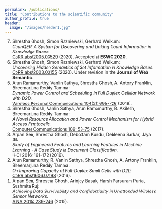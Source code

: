 ```yaml
---
permalink: /publications/
title: "Contributions to the scientific community"
author_profile: true
header:
  image: "/images/header1.jpg"
---
```


<ol reversed>
  <li>
    Shrestha Ghosh, Simon Razniewski, Gerhard Weikum: <br>
    <i>CounQER: A System for Discovering and Linking Count Information in Knowledge Bases.</i>  <br>
    <a href="https://arxiv.org/pdf/2005.03529.pdf">CoRR abs/2005.03529</a> (2020). Accepted at <b>ESWC 2020</b>.  
  </li>  
  <li>
    Shrestha Ghosh, Simon Razniewski, Gerhard Weikum: <br>
    <i>Uncovering Hidden Semantics of Set Information in Knowledge Bases.</i> <br>
    <a href="https://arxiv.org/pdf/2003.03155.pdf">CoRR abs/2003.03155</a> (2020). Under revision in the <b>Journal of Web Semantic</b>.  
  </li>
  <li>
    Arun Ramamurthy, Vanlin Sathya, Shrestha Ghosh, A. Antony Franklin, Bheemarjuna Reddy Tamma: <br>
    <i>Dynamic Power Control and Scheduling in Full Duplex Cellular Network with D2D.</i> <br>
    <a href="https://link.springer.com/article/10.1007/s11277-018-6045-2">Wireless Personal Communications 104(2): 695-726</a> (2019).  
  </li>
  <li>
    Shrestha Ghosh, Vanlin Sathya, Arun Ramamurthy, B. Akilesh, Bheemarjuna Reddy Tamma: <br>
    <i>A Novel Resource Allocation and Power Control Mechanism for Hybrid Access Femtocells.</i> <br>
    <a href="https://www.researchgate.net/profile/Vanlin_Sathya/publication/317640028_A_novel_scheduling_algorithm_to_maximize_the_D2D_spatial_reuse_in_LTE_networks/links/5b2c26b9a6fdcc8506bc73fb/A-novel-scheduling-algorithm-to-maximize-the-D2D-spatial-reuse-in-LTE-networks.pdf">Computer Communications 109: 53-75</a> (2017).
  </li>
  <li>
    Arpan Sen, Shrestha Ghosh, Debottam Kundu, Debleena Sarkar, Jaya Sil: <br>
    <i>Study of Engineered Features and Learning Features in Machine Learning - A Case Study in Document Classification.</i> <br>
    <a href="https://www.researchgate.net/profile/Shrestha_Ghosh4/publication/312634539_Study_of_Engineered_Features_and_Learning_Features_in_Machine_Learning_-_A_Case_Study_in_Document_Classification/links/5b45e5f3458515b4f6632532/Study-of-Engineered-Features-and-Learning-Features-in-Machine-Learning-A-Case-Study-in-Document-Classification.pdf">IHCI 2016: 161-172</a> (2016).
  </li>
  <li>
    Arun Ramamurthy, R. Vanlin Sathya, Shrestha Ghosh, A. Antony Franklin, Bheemarjuna Reddy Tamma: <br>
    <i>On Improving Capacity of Full-Duplex Small Cells with D2D.</i> <br>
    <a href="https://arxiv.org/pdf/1606.07198.pdf">CoRR abs/1606.07198</a> (2016).
  </li>
  <li>
    Arpan Sen, Shrestha Ghosh, Arinjoy Basak, Harsh Parsuram Puria, Sushmita Ruj: <br>
    <i>Achieving Data Survivability and Confidentiality in Unattended Wireless Sensor Networks.</i> <br>
    <a href="https://ieeexplore.ieee.org/stamp/stamp.jsp?arnumber=7097976&casa_token=wvVpiA0RJPgAAAAA:Cvg4H9Au63JS4uOQeNI25zpcy3qb6eBeZ6JYfeaYXO3vJ_nfHmZWLA-diFdylojiz-BWwRRVVA&tag=1">AINA 2015: 239-246</a> (2015).
  </li>
</ol>